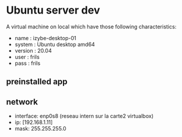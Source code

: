 # Ubuntu server dev
A virtual machine on local which have those following characteristics:
* name : izybe-desktop-01
* system : Ubuntu desktop amd64
* version : 20.04
* user : frils
* pass : frils
## preinstalled app

## network
* interface: enp0s8 (reseau intern sur la carte2 virtualbox)
* ip: [192.168.1.11]
* mask: 255.255.255.0